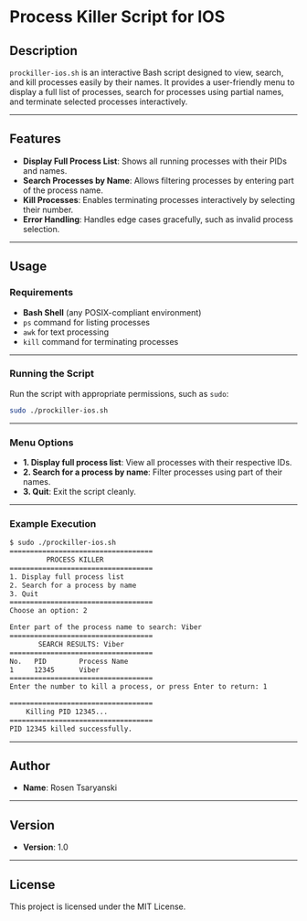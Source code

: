 # Process Killer Script for IOS

## Description
`prockiller-ios.sh` is an interactive Bash script designed to view, search, and kill processes easily by their names. It provides a user-friendly menu to display a full list of processes, search for processes using partial names, and terminate selected processes interactively.

---
## Features
- **Display Full Process List**: Shows all running processes with their PIDs and names.
- **Search Processes by Name**: Allows filtering processes by entering part of the process name.
- **Kill Processes**: Enables terminating processes interactively by selecting their number.
- **Error Handling**: Handles edge cases gracefully, such as invalid process selection.
---
## Usage
### Requirements
- **Bash Shell** (any POSIX-compliant environment)
- `ps` command for listing processes
- `awk` for text processing
- `kill` command for terminating processes
---
### Running the Script
Run the script with appropriate permissions, such as `sudo`:
```bash
sudo ./prockiller-ios.sh
```
---
### Menu Options
- **1. Display full process list**: View all processes with their respective IDs.
- **2. Search for a process by name**: Filter processes using part of their names.
- **3. Quit**: Exit the script cleanly.
---
### Example Execution
```bash
$ sudo ./prockiller-ios.sh
===================================
         PROCESS KILLER            
===================================
1. Display full process list
2. Search for a process by name
3. Quit
===================================
Choose an option: 2

Enter part of the process name to search: Viber
===================================
       SEARCH RESULTS: Viber       
===================================
No.   PID        Process Name       
1     12345      Viber
===================================
Enter the number to kill a process, or press Enter to return: 1

===================================
    Killing PID 12345...            
===================================
PID 12345 killed successfully.
```
---
## Author
- **Name**: Rosen Tsaryanski
---
## Version
- **Version**: 1.0
---
## License
This project is licensed under the MIT License.
